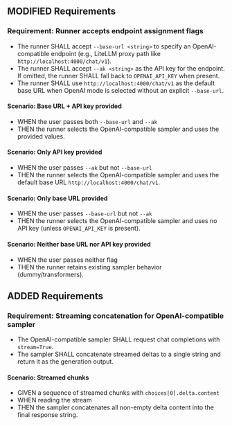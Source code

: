 ## MODIFIED Requirements

### Requirement: Runner accepts endpoint assignment flags
- The runner SHALL accept `--base-url <string>` to specify an OpenAI-compatible endpoint (e.g., LiteLLM proxy path like `http://localhost:4000/chat/v1`).
- The runner SHALL accept `--ak <string>` as the API key for the endpoint. If omitted, the runner SHALL fall back to `OPENAI_API_KEY` when present.
- The runner SHALL use `http://localhost:4000/chat/v1` as the default base URL when OpenAI mode is selected without an explicit `--base-url`.

#### Scenario: Base URL + API key provided
- WHEN the user passes both `--base-url` and `--ak`
- THEN the runner selects the OpenAI-compatible sampler and uses the provided values.

#### Scenario: Only API key provided
- WHEN the user passes `--ak` but not `--base-url`
- THEN the runner selects the OpenAI-compatible sampler and uses the default base URL `http://localhost:4000/chat/v1`.

#### Scenario: Only base URL provided
- WHEN the user passes `--base-url` but not `--ak`
- THEN the runner selects the OpenAI-compatible sampler and uses no API key (unless `OPENAI_API_KEY` is present).

#### Scenario: Neither base URL nor API key provided
- WHEN the user passes neither flag
- THEN the runner retains existing sampler behavior (dummy/transformers).

## ADDED Requirements

### Requirement: Streaming concatenation for OpenAI-compatible sampler
- The OpenAI-compatible sampler SHALL request chat completions with `stream=True`.
- The sampler SHALL concatenate streamed deltas to a single string and return it as the generation output.

#### Scenario: Streamed chunks
- GIVEN a sequence of streamed chunks with `choices[0].delta.content`
- WHEN reading the stream
- THEN the sampler concatenates all non-empty delta content into the final response string.

